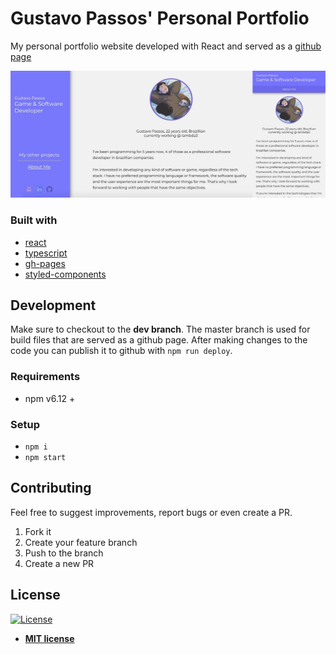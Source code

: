 # Gustavo Passos' Personal Portfolio

My personal portfolio website developed with React and served as a [github page](https://theguspassos.github.io/#/)

![My personal portfolio](demo/desktop-and-mobile-page.png)


### Built with

- [react](https://reactjs.org/)
- [typescript](https://www.typescriptlang.org/docs/home.html)
- [gh-pages](https://www.npmjs.com/package/gh-pages)
- [styled-components](https://styled-components.com/)

## Development

Make sure to checkout to the **dev branch**. The master branch is used for build files that are served as a github page.
After making changes to the code you can publish it to github with `npm run deploy`.

### Requirements

- npm v6.12 +

### Setup

- `npm i`
- `npm start`

## Contributing

Feel free to suggest improvements, report bugs or even create a PR.

1. Fork it
2. Create your feature branch
3. Push to the branch
4. Create a new PR

## License

[![License](http://img.shields.io/:license-mit-blue.svg?style=flat-square)](http://badges.mit-license.org)

- **[MIT license](http://opensource.org/licenses/mit-license.php)**
